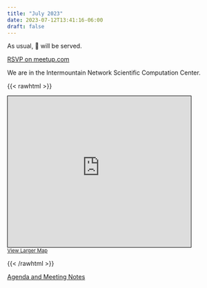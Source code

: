 ```yaml
---
title: "July 2023"
date: 2023-07-12T13:41:16-06:00
draft: false
---
```


As usual, 🍕 will be served.

[RSVP on meetup.com](https://www.meetup.com/slcpython/events/ptpwwsyfckbhb/)

We are in the Intermountain Network Scientific Computation Center. 

{{< rawhtml >}}

<iframe width="425" height="350" frameborder="0" scrolling="no" marginheight="0" marginwidth="0" src="https://www.openstreetmap.org/export/embed.html?bbox=-111.85033142566682%2C40.76509377411762%2C-111.84807837009431%2C40.766586899794106&amp;layer=mapnik" style="border: 1px solid black"></iframe><br/><small><a href="https://www.openstreetmap.org/#map=19/40.76584/-111.84920&amp;layers=N">View Larger Map</a></small>

{{< /rawhtml >}}

[Agenda and Meeting Notes](https://slcpy.sandcats.io/shared/wSdrlPW-zHEk0lWLoA_wM_GsSgWyGsQVK9Z-fXlnc46)
